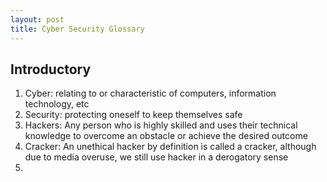 ```yaml
---
layout: post
title: Cyber Security Glossary
---
```



## Introductory

1. Cyber: relating to or characteristic of computers, information technology, etc   
2. Security: protecting oneself to keep themselves safe  
3. Hackers: Any person who is highly skilled and uses their technical knowledge to overcome an obstacle or achieve the desired outcome  
4. Cracker: An unethical hacker by definition is called a cracker, although due to media overuse, we still use hacker in a derogatory sense  
5. 
